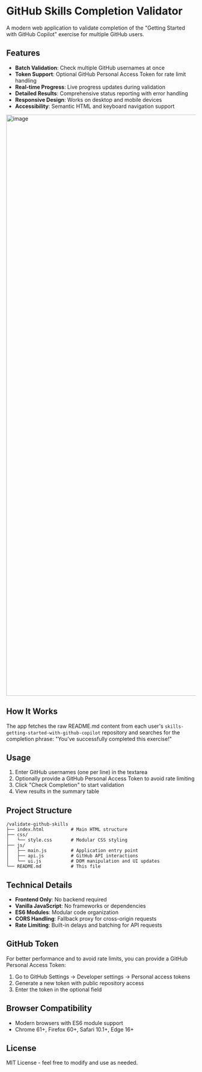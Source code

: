 # GitHub Skills Completion Validator

A modern web application to validate completion of the "Getting Started with GitHub Copilot" exercise for multiple GitHub users.

## Features

- **Batch Validation**: Check multiple GitHub usernames at once
- **Token Support**: Optional GitHub Personal Access Token for rate limit handling
- **Real-time Progress**: Live progress updates during validation
- **Detailed Results**: Comprehensive status reporting with error handling
- **Responsive Design**: Works on desktop and mobile devices
- **Accessibility**: Semantic HTML and keyboard navigation support

<img width="2507" height="1542" alt="image" src="https://github.com/user-attachments/assets/f130af5c-c49a-47bf-9870-1b0c47817aa1" />

## How It Works

The app fetches the raw README.md content from each user's `skills-getting-started-with-github-copilot` repository and searches for the completion phrase: "You've successfully completed this exercise!"

## Usage

1. Enter GitHub usernames (one per line) in the textarea
2. Optionally provide a GitHub Personal Access Token to avoid rate limiting
3. Click "Check Completion" to start validation
4. View results in the summary table

## Project Structure

```
/validate-github-skills
├── index.html          # Main HTML structure
├── css/
│   └── style.css       # Modular CSS styling
├── js/
│   ├── main.js         # Application entry point
│   ├── api.js          # GitHub API interactions
│   └── ui.js           # DOM manipulation and UI updates
└── README.md           # This file
```

## Technical Details

- **Frontend Only**: No backend required
- **Vanilla JavaScript**: No frameworks or dependencies
- **ES6 Modules**: Modular code organization
- **CORS Handling**: Fallback proxy for cross-origin requests
- **Rate Limiting**: Built-in delays and batching for API requests

## GitHub Token

For better performance and to avoid rate limits, you can provide a GitHub Personal Access Token:

1. Go to GitHub Settings → Developer settings → Personal access tokens
2. Generate a new token with public repository access
3. Enter the token in the optional field

## Browser Compatibility

- Modern browsers with ES6 module support
- Chrome 61+, Firefox 60+, Safari 10.1+, Edge 16+

## License

MIT License - feel free to modify and use as needed.

